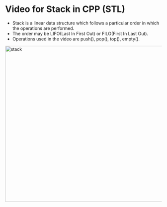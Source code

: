 # Video for Stack in CPP (STL)

- Stack is a linear data structure which follows a particular order in which the operations are performed.
- The order may be LIFO(Last In First Out) or FILO(First In Last Out).
- Operations used in the video are push(), pop(), top(), empty().


[<img src="https://user-images.githubusercontent.com/76877421/137585435-b31b8c1e-998f-46eb-816c-7c956e6759b1.jpeg" alt="stack" width="1000" height="500">](https://drive.google.com/file/d/1dXZDhUVRNuxfNvjhLN88j5VOxnkpgstf/view?usp=sharing)

